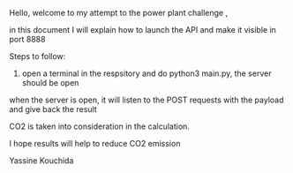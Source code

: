 Hello, welcome to my attempt to the power plant challenge , 

in this document I will explain how to launch the API and make it visible in port 8888

Steps to follow:

1) open a terminal in the respsitory and do python3 main.py, the server should be open


when the server is open, it will listen to the POST requests with the payload and give
back the result

CO2 is taken into consideration in the calculation.

I hope results will help to reduce CO2 emission

Yassine Kouchida

